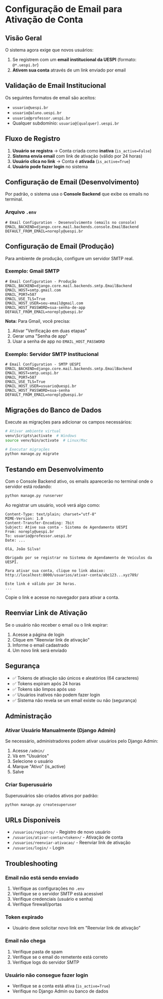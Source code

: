 # Configuração de Email para Ativação de Conta

## Visão Geral

O sistema agora exige que novos usuários:
1. Se registrem com um **email institucional da UESPI** (formato: `@*.uespi.br`)
2. **Ativem sua conta** através de um link enviado por email

## Validação de Email Institucional

Os seguintes formatos de email são aceitos:
- `usuario@uespi.br`
- `usuario@aluno.uespi.br`
- `usuario@professor.uespi.br`
- Qualquer subdomínio: `usuario@[qualquer].uespi.br`

## Fluxo de Registro

1. **Usuário se registra** → Conta criada como **inativa** (`is_active=False`)
2. **Sistema envia email** com link de ativação (válido por 24 horas)
3. **Usuário clica no link** → Conta é **ativada** (`is_active=True`)
4. **Usuário pode fazer login** no sistema

## Configuração de Email (Desenvolvimento)

Por padrão, o sistema usa o **Console Backend** que exibe os emails no terminal.

### Arquivo `.env`

```env
# Email Configuration - Desenvolvimento (emails no console)
EMAIL_BACKEND=django.core.mail.backends.console.EmailBackend
DEFAULT_FROM_EMAIL=noreply@uespi.br
```

## Configuração de Email (Produção)

Para ambiente de produção, configure um servidor SMTP real.

### Exemplo: Gmail SMTP

```env
# Email Configuration - Produção
EMAIL_BACKEND=django.core.mail.backends.smtp.EmailBackend
EMAIL_HOST=smtp.gmail.com
EMAIL_PORT=587
EMAIL_USE_TLS=True
EMAIL_HOST_USER=seu-email@gmail.com
EMAIL_HOST_PASSWORD=sua-senha-de-app
DEFAULT_FROM_EMAIL=noreply@uespi.br
```

**Nota:** Para Gmail, você precisa:
1. Ativar "Verificação em duas etapas"
2. Gerar uma "Senha de app"
3. Usar a senha de app no `EMAIL_HOST_PASSWORD`

### Exemplo: Servidor SMTP Institucional

```env
# Email Configuration - SMTP UESPI
EMAIL_BACKEND=django.core.mail.backends.smtp.EmailBackend
EMAIL_HOST=smtp.uespi.br
EMAIL_PORT=587
EMAIL_USE_TLS=True
EMAIL_HOST_USER=usuario@uespi.br
EMAIL_HOST_PASSWORD=sua-senha
DEFAULT_FROM_EMAIL=noreply@uespi.br
```

## Migrações do Banco de Dados

Execute as migrações para adicionar os campos necessários:

```bash
# Ativar ambiente virtual
venv\Scripts\activate  # Windows
source venv/bin/activate  # Linux/Mac

# Executar migrações
python manage.py migrate
```

## Testando em Desenvolvimento

Com o Console Backend ativo, os emails aparecerão no terminal onde o servidor está rodando:

```bash
python manage.py runserver
```

Ao registrar um usuário, você verá algo como:

```
Content-Type: text/plain; charset="utf-8"
MIME-Version: 1.0
Content-Transfer-Encoding: 7bit
Subject: Ative sua conta - Sistema de Agendamento UESPI
From: noreply@uespi.br
To: usuario@professor.uespi.br
Date: ...

Olá, João Silva!

Obrigado por se registrar no Sistema de Agendamento de Veículos da UESPI.

Para ativar sua conta, clique no link abaixo:
http://localhost:8000/usuarios/ativar-conta/abc123...xyz789/

Este link é válido por 24 horas.
...
```

Copie o link e acesse no navegador para ativar a conta.

## Reenviar Link de Ativação

Se o usuário não receber o email ou o link expirar:
1. Acesse a página de login
2. Clique em "Reenviar link de ativação"
3. Informe o email cadastrado
4. Um novo link será enviado

## Segurança

- ✅ Tokens de ativação são únicos e aleatórios (64 caracteres)
- ✅ Tokens expiram após 24 horas
- ✅ Tokens são limpos após uso
- ✅ Usuários inativos não podem fazer login
- ✅ Sistema não revela se um email existe ou não (segurança)

## Administração

### Ativar Usuário Manualmente (Django Admin)

Se necessário, administradores podem ativar usuários pelo Django Admin:

1. Acesse `/admin/`
2. Vá em "Usuários"
3. Selecione o usuário
4. Marque "Ativo" (is_active)
5. Salve

### Criar Superusuário

Superusuários são criados ativos por padrão:

```bash
python manage.py createsuperuser
```

## URLs Disponíveis

- `/usuarios/registro/` - Registro de novo usuário
- `/usuarios/ativar-conta/<token>/` - Ativação de conta
- `/usuarios/reenviar-ativacao/` - Reenviar link de ativação
- `/usuarios/login/` - Login

## Troubleshooting

### Email não está sendo enviado

1. Verifique as configurações no `.env`
2. Verifique se o servidor SMTP está acessível
3. Verifique credenciais (usuário e senha)
4. Verifique firewall/portas

### Token expirado

- Usuário deve solicitar novo link em "Reenviar link de ativação"

### Email não chega

1. Verifique pasta de spam
2. Verifique se o email do remetente está correto
3. Verifique logs do servidor SMTP

### Usuário não consegue fazer login

- Verifique se a conta está ativa (`is_active=True`)
- Verifique no Django Admin ou banco de dados
